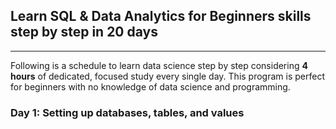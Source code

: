 ## Learn SQL & Data Analytics for Beginners skills step by step in 20 days
------------------------------------------------------

Following is a schedule to learn data science step by step considering **4 hours** of dedicated, focused study every single day. This program is perfect for beginners with no knowledge of data science and programming.

### Day 1: Setting up databases, tables, and values


<script id="asciicast-9wmXEBieqkEAlOAseKJbhMU2P" src="https://asciinema.org/a/9wmXEBieqkEAlOAseKJbhMU2P.js" async></script>
